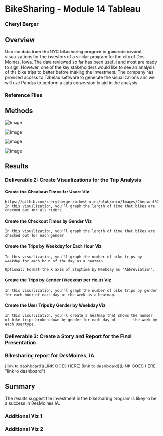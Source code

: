 # BikeSharing - Module 14 Tableau
### Cheryl Berger

## Overview
Use the data from the NYC bikesharing program to generate several visualizations for the investors of a similar program for the city of Des Moines, Iowa. The data reviewed so far has been useful and most are ready to sign.  However, one of the key stakeholders would like to see an analysis of the bike trips to better before making the investment. The company has provided access to Tabelau software to generate the visualizations and we will use Pandas to perform a data conversion to aid in the analysis. 

### Reference Files

## Methods

![image](https://user-images.githubusercontent.com/94234511/156903938-6c2363f4-ba80-4cab-ae02-f991af5ca33b.png)

![image](https://user-images.githubusercontent.com/94234511/156903949-2e61e7a1-6367-4b0f-99d4-4045388f1b06.png)

![image](https://user-images.githubusercontent.com/94234511/156903965-48ddd7b1-d572-4895-979e-3d88344fb55f.png)

![image](https://user-images.githubusercontent.com/94234511/156903974-53646371-e078-4475-992f-473a47c59ee1.png)

## Results

### Deliverable 2: Create Visualizations for the Trip Analysis 
  #### Create the Checkout Times for Users Viz
    https://github.com/cherylberger/bikesharing/blob/main/Images/Checkout%20Times%20for%20Users.png
    In this visualization, you’ll graph the length of time that bikes are checked out for all riders.

  #### Create the Checkout Times by Gender Viz
  
    In this visualization, you’ll graph the length of time that bikes are checked out for each gender.

  #### Create the Trips by Weekday for Each Hour Viz
  
    In this visualization, you’ll graph the number of bike trips by weekday for each hour of the day as a heatmap.

    Optional: Format the X axis of Stoptime by Weekday as "Abbreviation".

  #### Create the Trips by Gender (Weekday per Hour) Viz
  
    In this visualization, you’ll graph the number of bike trips by gender for each hour of each day of the week as a heatmap.

  #### Create the User Trips by Gender by Weekday Viz
  
    In this visualization, you'll create a heatmap that shows the number of bike trips broken down by gender for each day of        the week by each Usertype.

### Deliverable 3: Create a Story and Report for the Final Presentation

### Bikesharing report for DesMoines, IA

[link to dashboard](LINK GOES HERE)
[link to dashboard](LINK GOES HERE "link to dashboard")

## Summary

The results suggest the investment in the bikesharing program is likey to be a success in DesMoines IA.  

### Additional Viz 1

### Additional Viz 2
